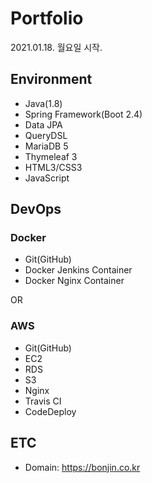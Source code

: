 # Portfolio

2021.01.18. 월요일 시작.


## Environment
- Java(1.8)
- Spring Framework(Boot 2.4)
- Data JPA
- QueryDSL
- MariaDB 5
- Thymeleaf 3
- HTML3/CSS3
- JavaScript


## DevOps

### Docker
- Git(GitHub)
- Docker Jenkins Container
- Docker Nginx Container

OR

### AWS
- Git(GitHub)
- EC2
- RDS
- S3
- Nginx
- Travis CI
- CodeDeploy


## ETC
- Domain: https://bonjin.co.kr
